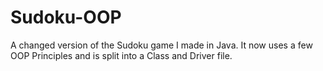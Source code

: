 # Sudoku-OOP
A changed version of the Sudoku game I made in Java. It now uses a few OOP Principles and is split into a Class and Driver file.
